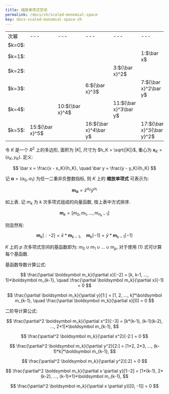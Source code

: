 ```yaml
---
title: 缩放单项式空间
permalink: /docs/zh/scaled-monomial-space
key: docs-scaled-monomial-space-zh
---
```


<table border="0" align="center">
<tr>
<td>次幂 <td>--- <td>--- <td>--- <td>--- <td>--- <td>--- <td>--- <td>--- <td>--- <td>--- <td>--- </td>

<tr>
<td>$k=0$: <td>    <td>   <td>   <td>    <td>    <td> 0: $1$ <td>    <td>    <td>    <td>    <td>    </td>

<tr>
<td>$k=1$: <td>     <td>    <td>    <td>    <td>  1:$\bar x$ <td>    <td>  2:$\bar y$ <td><td><td><td></td>

<tr>
<td>$k=2$: <td>     <td>    <td>    <td>  3:${\bar x}^2$ <td>    <td>  4:$\bar x\bar y$ <td>    <td> 5:${\bar y}^2$<td><td><td></td>

<tr>
<td>$k=3$: <td>     <td>    <td>  6:${\bar x}^3$ <td>    <td>  7:${\bar x}^2\bar y$ <td>    <td> 8:$\bar x{\bar y}^2$ <td>    <td>  9:${\bar y}^3$<td><td></td>

<tr>
<td>$k=4$: <td>     <td>  10:${\bar x}^4$ <td>    <td>  11:${\bar x}^3\bar y$ <td>    <td> 12:${\bar x}^2{\bar y}^2$ <td>    <td>  13:${\bar x}{\bar y}^3$ <td>    <td> 14:${\bar y}^4$<td></td>

<tr>
<td>$k=5$: <td>   15:${\bar x}^5$ <td>    <td>  16:${\bar x}^4\bar y$ <td>    <td> 17:${\bar x}^3{\bar y}^2$ <td>    <td> 18:${\bar x}^2{\bar y}^3$ <td>    <td> 19:${\bar x}{\bar y}^4$ <td>    <td>  20:${\bar y}^5$ </td>

<table border="0">

令 $K$ 是一个 $R^2$ 上的多边形, 面积为 $|K|$, 尺寸为 $h_K = \sqrt{|K|}$, 
重心为 $\boldsymbol x_K = (x_K, y_K)$. 定义:

$$
\bar x = \frac{x - x_K}{h_K}, \quad \bar y = \frac{y - y_K}{h_K}
$$

记 $\boldsymbol \alpha = (\alpha_0, \alpha_1)$ 为任一二重非负整数指标, 
则 $K$ 上的 **缩放单项式** 可表示为:

$$
\boldsymbol m_{\boldsymbol \alpha} = \bar{x}^{\alpha_0} \bar{y}^{\alpha_1}
$$

如上表. 记 $m_k$ 为 $k$ 次多项式组成的向量函数, 按上表中方式排序.

$$
\boldsymbol m_k = [m_0, m_1, ..., m_{n_k-1}]
$$

则显然有:

$$
\boldsymbol m_k[:-2] = \bar x * \boldsymbol m_{k-1}, \quad 
\boldsymbol m_k[-1] = \bar y * \boldsymbol m_{k-1}[-1]
\tag{1}
$$

$K$ 上的 $p$ 次多项式空间的基函数即为: 
$m_0 \cup m_1 \cup ...\cup m_p$, 对于使用 $(1)$ 式可计算每个基函数.

基函数导数计算公式:

$$
\frac{\partial \boldsymbol m_k}{\partial x}[:-2] = 
[k, k-1, ..., 1]*\boldsymbol m_{k-1}, \quad 
\frac{\partial \boldsymbol m_k}{\partial x}[-1] = 0
$$

$$
\frac{\partial \boldsymbol m_k}{\partial y}[1:] = 
[1, 2, ..., k]*\boldsymbol m_{k-1}, \quad
\frac{\partial \boldsymbol m_k}{\partial x}[0] = 0
$$

二阶导计算公式:

$$
\frac{\partial^2 \boldsymbol m_k}{\partial x^2}[:-3] = 
[k*(k-1), (k-1)(k-2), ..., 2*1]*\boldsymbol m_{k-1}, 
$$

$$
\frac{\partial^2 \boldsymbol m_k}{\partial x^2}[-2:] = 0
$$

$$
\frac{\partial^2 \boldsymbol m_k}{\partial y^2}[2:] = 
[1*2, 2*3, ..., (k-1)*k]*\boldsymbol m_{k-1},
$$

$$
\frac{\partial^2 \boldsymbol m_k}{\partial y^2}[:2] = 0
$$

$$
\frac{\partial^2 \boldsymbol m_k}{\partial x \partial y}[1:-2] = 
[1*(k-1), 2*(k-2), ..., (k-1)*1]*\boldsymbol m_{k-1},
$$

$$
\frac{\partial^2 \boldsymbol m_k}{\partial x \partial y}[[0, -1]] = 0
$$



























